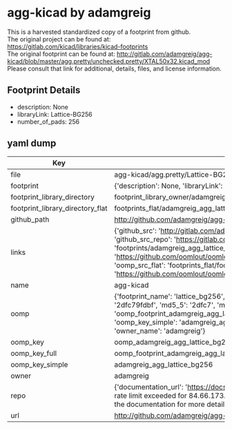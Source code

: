# agg-kicad by adamgreig  
This is a harvested standardized copy of a footprint from github.  
The original project can be found at:  
https://gitlab.com/kicad/libraries/kicad-footprints  
The original footprint can be found at:
http://gitlab.com/adamgreig/agg-kicad/blob/master/agg.pretty/unchecked.pretty/XTAL50x32.kicad_mod
Please consult that link for additional, details, files, and license information.  
## Footprint Details
* description: None  
* libraryLink: Lattice-BG256  
* number_of_pads: 256  
## yaml dump  
| Key | Value |  
| --- | --- |  
| file | agg-kicad/agg.pretty/Lattice-BG256.kicad_mod |  
| footprint | {'description': None, 'libraryLink': 'Lattice-BG256', 'number_of_pads': 256} |  
| footprint_library_directory | footprint_library_owner/adamgreig_agg-kicad |  
| footprint_library_directory_flat | footprints_flat/adamgreig_agg_lattice_bg256/working |  
| github_path | http://github.com/adamgreig/agg-kicad/blob/master/agg.pretty/Lattice-BG256.kicad_mod |  
| links | {'github_src': 'http://gitlab.com/adamgreig/agg-kicad/blob/master/agg.pretty/unchecked.pretty/XTAL50x32.kicad_mod', 'github_src_repo': 'https://gitlab.com/kicad/libraries/kicad-footprints', 'oomp_bot': 'footprints/adamgreig_agg_lattice_bg256/working', 'oomp_bot_github': 'https://github.com/oomlout/oomlout_oomp_footprint_bot/tree/main/footprints/adamgreig_agg_lattice_bg256/working', 'oomp_src_flat': 'footprints_flat/footprints_flat/adamgreig_agg_lattice_bg256/working', 'oomp_src_flat_github': 'https://github.com/oomlout/oomlout_oomp_footprint_src/tree/main/footprints_flat/adamgreig_agg_lattice_bg256/working'} |  
| name | agg-kicad |  
| oomp | {'footprint_name': 'lattice_bg256', 'library_name': 'agg', 'md5': '2dfc79fdbf978994bd166f5e5c5e672f', 'md5_10': '2dfc79fdbf', 'md5_5': '2dfc7', 'md5_6': '2dfc79', 'oomp_key': 'oomp_adamgreig_agg_lattice_bg256', 'oomp_key_extra': 'oomp_footprint_adamgreig_agg_lattice_bg256', 'oomp_key_full': 'oomp_footprint_adamgreig_agg_lattice_bg256_2dfc79', 'oomp_key_simple': 'adamgreig_agg_lattice_bg256', 'original_filename': 'agg-kicad/agg.pretty/Lattice-BG256.kicad_mod', 'owner_name': 'adamgreig'} |  
| oomp_key | oomp_adamgreig_agg_lattice_bg256 |  
| oomp_key_full | oomp_footprint_adamgreig_agg_lattice_bg256 |  
| oomp_key_simple | adamgreig_agg_lattice_bg256 |  
| owner | adamgreig |  
| repo | {'documentation_url': 'https://docs.github.com/rest/overview/resources-in-the-rest-api#rate-limiting', 'message': "API rate limit exceeded for 84.66.173.59. (But here's the good news: Authenticated requests get a higher rate limit. Check out the documentation for more details.)"} |  
| url | http://github.com/adamgreig/agg-kicad |  

